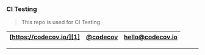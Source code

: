 ### CI Testing

> This repo is used for CI Testing


| [https://codecov.io/][1] | [@codecov][2] | [hello@codecov.io][3] |
| ------------------------ | ------------- | --------------------- |

-----


[1]: https://codecov.io/
[2]: https://twitter.com/codecov
[3]: mailto:hello@codecov.io
